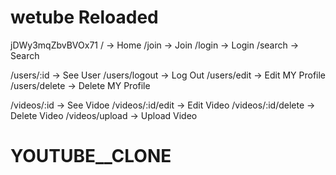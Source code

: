 # wetube Reloaded

jDWy3mqZbvBVOx71
/ -> Home
/join -> Join
/login -> Login
/search -> Search

/users/:id -> See User
/users/logout -> Log Out
/users/edit -> Edit MY Profile
/users/delete -> Delete MY Profile

/videos/:id -> See Vidoe
/videos/:id/edit -> Edit Video
/videos/:id/delete -> Delete Video
/videos/upload -> Upload Video
# YOUTUBE__CLONE
